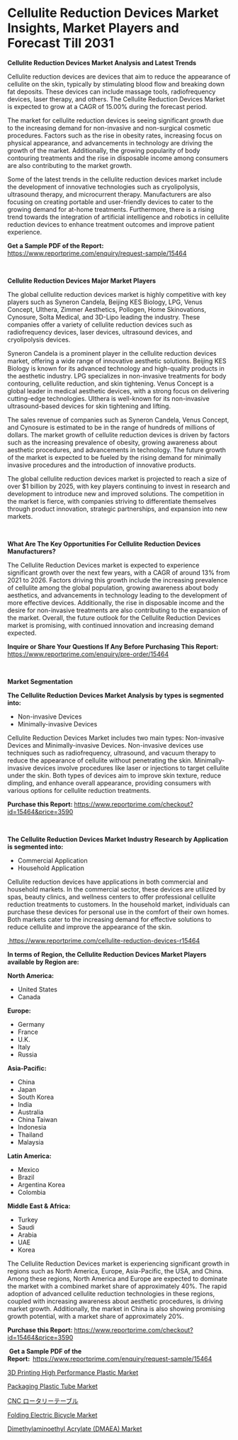 <p><h1>Cellulite Reduction Devices Market Insights, Market Players and Forecast Till 2031</h1></p><p><strong>Cellulite Reduction Devices Market Analysis and Latest Trends</strong></p>
<p><p>Cellulite reduction devices are devices that aim to reduce the appearance of cellulite on the skin, typically by stimulating blood flow and breaking down fat deposits. These devices can include massage tools, radiofrequency devices, laser therapy, and others. The Cellulite Reduction Devices Market is expected to grow at a CAGR of 15.00% during the forecast period.</p><p>The market for cellulite reduction devices is seeing significant growth due to the increasing demand for non-invasive and non-surgical cosmetic procedures. Factors such as the rise in obesity rates, increasing focus on physical appearance, and advancements in technology are driving the growth of the market. Additionally, the growing popularity of body contouring treatments and the rise in disposable income among consumers are also contributing to the market growth.</p><p>Some of the latest trends in the cellulite reduction devices market include the development of innovative technologies such as cryolipolysis, ultrasound therapy, and microcurrent therapy. Manufacturers are also focusing on creating portable and user-friendly devices to cater to the growing demand for at-home treatments. Furthermore, there is a rising trend towards the integration of artificial intelligence and robotics in cellulite reduction devices to enhance treatment outcomes and improve patient experience.</p></p>
<p><strong>Get a Sample PDF of the Report:&nbsp;</strong> <a href="https://www.reportprime.com/enquiry/request-sample/15464">https://www.reportprime.com/enquiry/request-sample/15464</a></p>
<p>&nbsp;</p>
<p><strong>Cellulite Reduction Devices Major Market Players</strong></p>
<p><p>The global cellulite reduction devices market is highly competitive with key players such as Syneron Candela, Beijing KES Biology, LPG, Venus Concept, Ulthera, Zimmer Aesthetics, Pollogen, Home Skinovations, Cynosure, Solta Medical, and 3D-Lipo leading the industry. These companies offer a variety of cellulite reduction devices such as radiofrequency devices, laser devices, ultrasound devices, and cryolipolysis devices.</p><p>Syneron Candela is a prominent player in the cellulite reduction devices market, offering a wide range of innovative aesthetic solutions. Beijing KES Biology is known for its advanced technology and high-quality products in the aesthetic industry. LPG specializes in non-invasive treatments for body contouring, cellulite reduction, and skin tightening. Venus Concept is a global leader in medical aesthetic devices, with a strong focus on delivering cutting-edge technologies. Ulthera is well-known for its non-invasive ultrasound-based devices for skin tightening and lifting.</p><p>The sales revenue of companies such as Syneron Candela, Venus Concept, and Cynosure is estimated to be in the range of hundreds of millions of dollars. The market growth of cellulite reduction devices is driven by factors such as the increasing prevalence of obesity, growing awareness about aesthetic procedures, and advancements in technology. The future growth of the market is expected to be fueled by the rising demand for minimally invasive procedures and the introduction of innovative products.</p><p>The global cellulite reduction devices market is projected to reach a size of over $1 billion by 2025, with key players continuing to invest in research and development to introduce new and improved solutions. The competition in the market is fierce, with companies striving to differentiate themselves through product innovation, strategic partnerships, and expansion into new markets.</p></p>
<p>&nbsp;</p>
<p><strong>What Are The Key Opportunities For Cellulite Reduction Devices Manufacturers?</strong></p>
<p><p>The Cellulite Reduction Devices market is expected to experience significant growth over the next few years, with a CAGR of around 13% from 2021 to 2026. Factors driving this growth include the increasing prevalence of cellulite among the global population, growing awareness about body aesthetics, and advancements in technology leading to the development of more effective devices. Additionally, the rise in disposable income and the desire for non-invasive treatments are also contributing to the expansion of the market. Overall, the future outlook for the Cellulite Reduction Devices market is promising, with continued innovation and increasing demand expected.</p></p>
<p><strong>Inquire or Share Your Questions If Any Before Purchasing This Report:</strong> <a href="https://www.reportprime.com/enquiry/pre-order/15464">https://www.reportprime.com/enquiry/pre-order/15464</a></p>
<p>&nbsp;</p>
<p><strong>Market Segmentation</strong></p>
<p><strong>The Cellulite Reduction Devices Market Analysis by types is segmented into:</strong></p>
<p><ul><li>Non-invasive Devices</li><li>Minimally-invasive Devices</li></ul></p>
<p><p>Cellulite Reduction Devices Market includes two main types: Non-invasive Devices and Minimally-invasive Devices. Non-invasive devices use techniques such as radiofrequency, ultrasound, and vacuum therapy to reduce the appearance of cellulite without penetrating the skin. Minimally-invasive devices involve procedures like laser or injections to target cellulite under the skin. Both types of devices aim to improve skin texture, reduce dimpling, and enhance overall appearance, providing consumers with various options for cellulite reduction treatments.</p></p>
<p><strong>Purchase this Report:&nbsp;</strong><a href="https://www.reportprime.com/checkout?id=15464&price=3590">https://www.reportprime.com/checkout?id=15464&price=3590</a></p>
<p>&nbsp;</p>
<p><strong>The Cellulite Reduction Devices Market Industry Research by Application is segmented into:</strong></p>
<p><ul><li>Commercial Application</li><li>Household Application</li></ul></p>
<p><p>Cellulite reduction devices have applications in both commercial and household markets. In the commercial sector, these devices are utilized by spas, beauty clinics, and wellness centers to offer professional cellulite reduction treatments to customers. In the household market, individuals can purchase these devices for personal use in the comfort of their own homes. Both markets cater to the increasing demand for effective solutions to reduce cellulite and improve the appearance of the skin.</p></p>
<p><a href="https://www.reportprime.com/cellulite-reduction-devices-r15464">&nbsp;https://www.reportprime.com/cellulite-reduction-devices-r15464</a></p>
<p><strong>In terms of Region, the Cellulite Reduction Devices Market Players available by Region are:</strong></p>
<p>
    <p> <strong> North America: </strong>
        <ul>
            <li>United States</li>
            <li>Canada</li>
        </ul>
        </p> 
    <p> <strong> Europe: </strong>
        <ul>
            <li>Germany</li>
            <li>France</li>
            <li>U.K.</li>
            <li>Italy</li>
            <li>Russia</li>
        </ul>
        </p> 
    <p> <strong> Asia-Pacific: </strong>
        <ul>
            <li>China</li>
            <li>Japan</li>
            <li>South Korea</li>
            <li>India</li>
            <li>Australia</li>
            <li>China Taiwan</li>
            <li>Indonesia</li>
            <li>Thailand</li>
            <li>Malaysia</li>
        </ul>
        </p> 
    <p> <strong> Latin America: </strong>
        <ul>
            <li>Mexico</li>
            <li>Brazil</li>
            <li>Argentina Korea</li>
            <li>Colombia</li>
        </ul>
        </p> 
    <p> <strong> Middle East & Africa: </strong>
        <ul>
            <li>Turkey</li>
            <li>Saudi</li>
            <li>Arabia</li>
            <li>UAE</li>
            <li>Korea</li>
        </ul>
    </p>
    </p>
<p><p>The Cellulite Reduction Devices market is experiencing significant growth in regions such as North America, Europe, Asia-Pacific, the USA, and China. Among these regions, North America and Europe are expected to dominate the market with a combined market share of approximately 40%. The rapid adoption of advanced cellulite reduction technologies in these regions, coupled with increasing awareness about aesthetic procedures, is driving market growth. Additionally, the market in China is also showing promising growth potential, with a market share of approximately 20%.</p></p>
<p><strong>Purchase this Report: </strong><a href="https://www.reportprime.com/checkout?id=15464&price=3590">https://www.reportprime.com/checkout?id=15464&price=3590</a></p>
<p>&nbsp;<strong>Get a Sample PDF of the Report:&nbsp;&nbsp;</strong><a href="https://www.reportprime.com/enquiry/request-sample/15464">https://www.reportprime.com/enquiry/request-sample/15464</a></p>
<p><strong></strong></p>
<p><p><a href="https://issuu.com/reportprime-2/docs/3d-printing-high-performance-plastic-market-size-2">3D Printing High Performance Plastic Market</a></p><p><a href="https://issuu.com/reportprime-2/docs/packaging-plastic-tube-market-size-2030.pptx">Packaging Plastic Tube Market</a></p><p><a href="https://medium.com/@wesleyeilly8796202/cnc%E3%83%AD%E3%83%BC%E3%82%BF%E3%83%AA%E3%83%BC%E3%83%86%E3%83%BC%E3%83%96%E3%83%AB%E5%B8%82%E5%A0%B4%E3%81%AE%E8%A6%8F%E6%A8%A1-cagr-%E3%83%88%E3%83%AC%E3%83%B3%E3%83%892024%E5%B9%B4-2030%E5%B9%B4-c6e3502220d9">CNC ロータリーテーブル</a></p><p><a href="https://github.com/kosella/Market-Research-Report-List-2/blob/main/folding-electric-bicycle-market.md">Folding Electric Bicycle Market</a></p><p><a href="https://www.linkedin.com/pulse/dimethylaminoethyl-acrylate-dmaea-market-size-share-amp-ovlde?trackingId=7dq5nu87UbTF623pVCOCaQ%3D%3D">Dimethylaminoethyl Acrylate (DMAEA) Market</a></p></p>